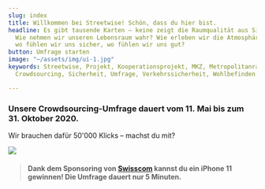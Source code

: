 ```yaml
---
slug: index
title: Willkommen bei Streetwise! Schön, dass du hier bist.
headline: Es gibt tausende Karten – keine zeigt die Raumqualität aus Sicht der Bevölkerung.
  Wie nehmen wir unseren Lebensraum wahr? Wie erleben wir die Atmosphäre eines Ortes,
  wo fühlen wir uns sicher, wo fühlen wir uns gut?
button: Umfrage starten
image: "~/assets/img/ui-1.jpg"
keywords: Streetwise, Projekt, Kooperationsprojekt, MKZ, Metropolitanraum, Zürich,
  Crowdsourcing, Sicherheit, Umfrage, Verkehrssicherheit, Wohlbefinden

---
```

### Unsere Crowdsourcing-Umfrage dauert vom 11. Mai bis zum 31. Oktober 2020.

Wir brauchen dafür 50'000 Klicks – machst du mit?

![](/media/grant-ritchie-ii37vagPGgY-unsplash-1240px.jpg)

> #### **Dank dem Sponsoring von** [**Swisscom**](https://swisscom.ch) **kannst du ein iPhone 11 gewinnen! Die Umfrage dauert nur 5 Minuten.**
